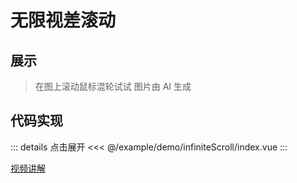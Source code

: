 # 无限视差滚动

## 展示

> 在图上滚动鼠标混轮试试 <span class="cor-tip">图片由 AI 生成</span>

<script setup>
import demo from "./index.vue"
</script>

<demo></demo>

## 代码实现

::: details 点击展开
<<< @/example/demo/infiniteScroll/index.vue
:::

[视频讲解](https://www.douyin.com/video/7236006961441934647)
